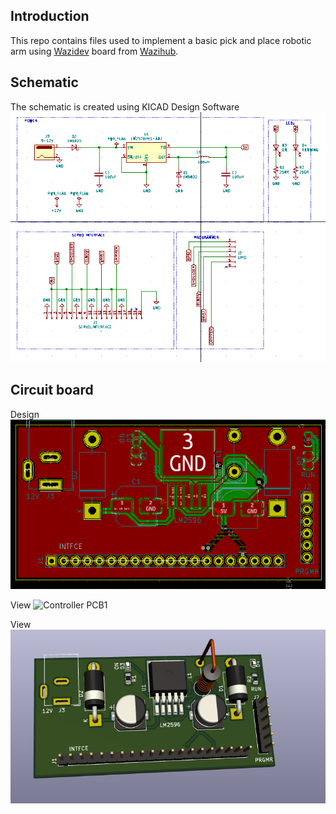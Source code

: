 ## Introduction
This repo contains files used to implement a basic pick and place robotic arm using 
[Wazidev](https://diy.waziup.io/sensors/WaziDev_board/WaziDev.html) board from [Wazihub](https://wazihub.com/).


## Schematic
The schematic is created using KICAD Design Software
![Controller Schematic](./hardware/design_files/robotic_controller.png)

## Circuit board
Design
![Controller Schematic](./hardware/design_files/pcb.png)  

View
![Controller PCB1](./hardware/design_files/pcb1.png)

View
![Controller PCB2](./hardware/design_files/pcb2.png)

